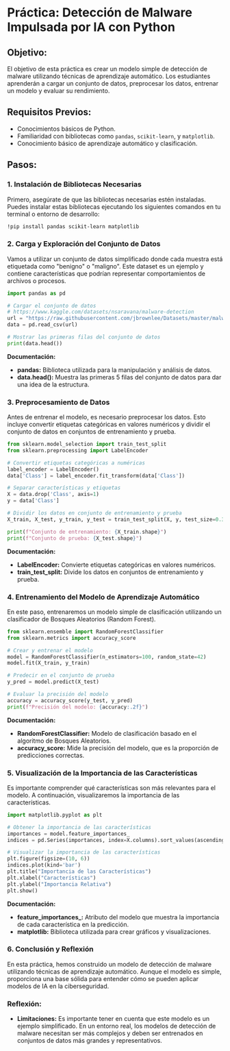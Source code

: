 # **Práctica: Detección de Malware Impulsada por IA con Python**

## Objetivo:

El objetivo de esta práctica es crear un modelo simple de detección de malware utilizando técnicas de aprendizaje automático. Los estudiantes aprenderán a cargar un conjunto de datos, preprocesar los datos, entrenar un modelo y evaluar su rendimiento.

## Requisitos Previos:

- Conocimientos básicos de Python.
- Familiaridad con bibliotecas como `pandas`, `scikit-learn`, y `matplotlib`.
- Conocimiento básico de aprendizaje automático y clasificación.

## Pasos:

### 1. **Instalación de Bibliotecas Necesarias**

Primero, asegúrate de que las bibliotecas necesarias estén instaladas. Puedes instalar estas bibliotecas ejecutando los siguientes comandos en tu terminal o entorno de desarrollo:

```bash
!pip install pandas scikit-learn matplotlib
```

### 2. **Carga y Exploración del Conjunto de Datos**

Vamos a utilizar un conjunto de datos simplificado donde cada muestra está etiquetada como "benigno" o "maligno". Este dataset es un ejemplo y contiene características que podrían representar comportamientos de archivos o procesos.

```python
import pandas as pd

# Cargar el conjunto de datos
# https://www.kaggle.com/datasets/nsaravana/malware-detection
url = "https://raw.githubusercontent.com/jbrownlee/Datasets/master/malware.csv"
data = pd.read_csv(url)

# Mostrar las primeras filas del conjunto de datos
print(data.head())
```

**Documentación:**

- **pandas:** Biblioteca utilizada para la manipulación y análisis de datos.
- **data.head():** Muestra las primeras 5 filas del conjunto de datos para dar una idea de la estructura.

### 3. **Preprocesamiento de Datos**

Antes de entrenar el modelo, es necesario preprocesar los datos. Esto incluye convertir etiquetas categóricas en valores numéricos y dividir el conjunto de datos en conjuntos de entrenamiento y prueba.

```python
from sklearn.model_selection import train_test_split
from sklearn.preprocessing import LabelEncoder

# Convertir etiquetas categóricas a numéricas
label_encoder = LabelEncoder()
data['Class'] = label_encoder.fit_transform(data['Class'])

# Separar características y etiquetas
X = data.drop('Class', axis=1)
y = data['Class']

# Dividir los datos en conjunto de entrenamiento y prueba
X_train, X_test, y_train, y_test = train_test_split(X, y, test_size=0.3, random_state=42)

print(f"Conjunto de entrenamiento: {X_train.shape}")
print(f"Conjunto de prueba: {X_test.shape}")
```

**Documentación:**

- **LabelEncoder:** Convierte etiquetas categóricas en valores numéricos.
- **train_test_split:** Divide los datos en conjuntos de entrenamiento y prueba.

### 4. **Entrenamiento del Modelo de Aprendizaje Automático**

En este paso, entrenaremos un modelo simple de clasificación utilizando un clasificador de Bosques Aleatorios (Random Forest).

```python
from sklearn.ensemble import RandomForestClassifier
from sklearn.metrics import accuracy_score

# Crear y entrenar el modelo
model = RandomForestClassifier(n_estimators=100, random_state=42)
model.fit(X_train, y_train)

# Predecir en el conjunto de prueba
y_pred = model.predict(X_test)

# Evaluar la precisión del modelo
accuracy = accuracy_score(y_test, y_pred)
print(f"Precisión del modelo: {accuracy:.2f}")
```

**Documentación:**

- **RandomForestClassifier:** Modelo de clasificación basado en el algoritmo de Bosques Aleatorios.
- **accuracy_score:** Mide la precisión del modelo, que es la proporción de predicciones correctas.

### 5. **Visualización de la Importancia de las Características**

Es importante comprender qué características son más relevantes para el modelo. A continuación, visualizaremos la importancia de las características.

```python
import matplotlib.pyplot as plt

# Obtener la importancia de las características
importances = model.feature_importances_
indices = pd.Series(importances, index=X.columns).sort_values(ascending=False)

# Visualizar la importancia de las características
plt.figure(figsize=(10, 6))
indices.plot(kind='bar')
plt.title("Importancia de las Características")
plt.xlabel("Características")
plt.ylabel("Importancia Relativa")
plt.show()
```

**Documentación:**

- **feature_importances_:** Atributo del modelo que muestra la importancia de cada característica en la predicción.
- **matplotlib:** Biblioteca utilizada para crear gráficos y visualizaciones.

### 6. **Conclusión y Reflexión**

En esta práctica, hemos construido un modelo de detección de malware utilizando técnicas de aprendizaje automático. Aunque el modelo es simple, proporciona una base sólida para entender cómo se pueden aplicar modelos de IA en la ciberseguridad.

### Reflexión:

- **Limitaciones:** Es importante tener en cuenta que este modelo es un ejemplo simplificado. En un entorno real, los modelos de detección de malware necesitan ser más complejos y deben ser entrenados en conjuntos de datos más grandes y representativos.